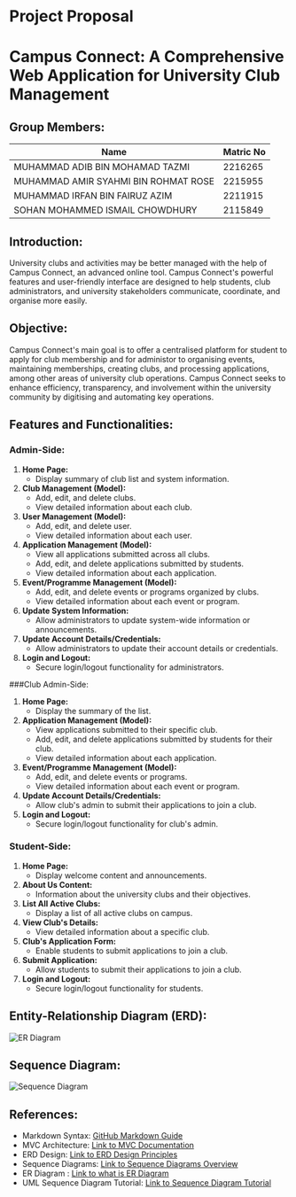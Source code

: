 
# Project Proposal

# Campus Connect: A Comprehensive Web Application for University Club Management

## Group Members:
| Name  | Matric No |
| ------------- | ------------- |
| MUHAMMAD ADIB BIN MOHAMAD TAZMI | 2216265 |
| MUHAMMAD AMIR SYAHMI BIN ROHMAT ROSE | 2215955 |
| MUHAMMAD IRFAN BIN FAIRUZ AZIM | 2211915 |
| SOHAN MOHAMMED ISMAIL CHOWDHURY | 2115849 |

## Introduction:
University clubs and activities may be better managed with the help of Campus Connect, an advanced online tool. Campus Connect's powerful features and user-friendly interface are designed to help students, club administrators, and university stakeholders communicate, coordinate, and organise more easily.

## Objective:
Campus Connect's main goal is to offer a centralised platform for student to apply for club membership and for administor to organising events, maintaining memberships, creating clubs, and processing applications, among other areas of university club operations. Campus Connect seeks to enhance efficiency, transparency, and involvement within the university community by digitising and automating key operations.

## Features and Functionalities:

### Admin-Side:
1. **Home Page:**
   - Display summary of club list and system information.
2. **Club Management (Model):**
   - Add, edit, and delete clubs.
   - View detailed information about each club.
3. **User Management (Model):**
   - Add, edit, and delete user.
   - View detailed information about each user.
4. **Application Management (Model):**
   - View all applications submitted across all clubs.
   - Add, edit, and delete applications submitted by students.
   - View detailed information about each application.
6. **Event/Programme Management (Model):**
   - Add, edit, and delete events or programs organized by clubs.
   - View detailed information about each event or program.
7. **Update System Information:**
   - Allow administrators to update system-wide information or announcements.
8. **Update Account Details/Credentials:**
   - Allow administrators to update their account details or credentials.
9. **Login and Logout:**
   - Secure login/logout functionality for administrators.
  
###Club Admin-Side:
1. **Home Page:**
   - Display the summary of the list.
2. **Application Management (Model):**
   - View applications submitted to their specific club.
   - Add, edit, and delete applications submitted by students for their club.
   - View detailed information about each application.
4. **Event/Programme Management (Model):**
   - Add, edit, and delete events or programs.
   - View detailed information about each event or program.
3. **Update Account Details/Credentials:**
   - Allow club's admin to submit their applications to join a club.
5. **Login and Logout:**
   - Secure login/logout functionality for club's admin.

### Student-Side:
1. **Home Page:**
   - Display welcome content and announcements.
2. **About Us Content:**
   - Information about the university clubs and their objectives.
3. **List All Active Clubs:**
   - Display a list of all active clubs on campus.
4. **View Club's Details:**
   - View detailed information about a specific club.
5. **Club's Application Form:**
   - Enable students to submit applications to join a club.
6. **Submit Application:**
   - Allow students to submit their applications to join a club.
7. **Login and Logout:**
   - Secure login/logout functionality for students.

## Entity-Relationship Diagram (ERD):
![ER Diagram](https://github.com/adbtzmi/Project-Proposal/assets/89768879/f3b14456-0ef8-4303-b2b5-946469e10a5d)

## Sequence Diagram:
![Sequence Diagram](https://github.com/adbtzmi/Project-Proposal/assets/89768879/2c868ff2-0210-4ee3-bddf-d9a05046b05c)

## References:
- Markdown Syntax: [GitHub Markdown Guide](https://guides.github.com/features/mastering-markdown/)
- MVC Architecture: [Link to MVC Documentation](https://en.wikipedia.org/wiki/Model%E2%80%93view%E2%80%93controller)
- ERD Design: [Link to ERD Design Principles](https://www.lucidchart.com/pages/er-diagrams)
- Sequence Diagrams: [Link to Sequence Diagrams Overview](https://www.visual-paradigm.com/guide/uml-unified-modeling-language/what-is-sequence-diagram/)
- ER Diagram : [Link to what is ER Diagram](https://www.lucidchart.com/pages/er-diagrams)
- UML Sequence Diagram Tutorial: [Link to Sequence Diagram Tutorial](https://www.lucidchart.com/pages/uml-sequence-diagram#:~:text=Sequence%20diagrams%20are%20a%20popular,function%20before%20the%20lifeline%20ends)

